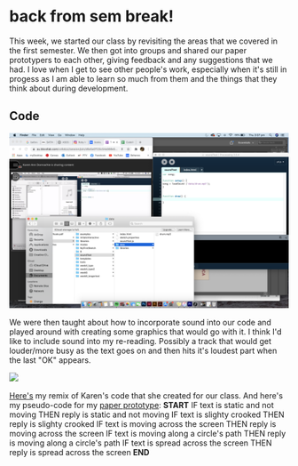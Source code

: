 # back from sem break!


This week, we started our class by revisiting the areas that we covered in the first semester. We then got into groups and shared our paper prototypers to each other, giving feedback and any suggestions that we had. I love when I get to see other people's work, especially when it's still in progess as I am able to learn  so much from them and the things that they think about during development. 

## Code

![](week7.jpg)

We were then taught about how to incorporate sound into our code and played around with creating some graphics that would go with it. I think I'd like to include sound into my re-reading. Possibly a track that would get louder/more busy as the text goes on and then hits it's loudest part when the last "OK" appears.


![](remix.jpg)

[Here's](https://robymanlongat.github.io/codewords.github.io/week07/week7remix) my remix of Karen's code that she created for our class. And here's my pseudo-code for my [paper prototype](https://github.com/robymanlongat/codewords.github.io/blob/master/week06/trial1.gif): **START** IF text is static and not moving   THEN reply is static and not moving IF text is slighty crooked THEN reply is slighty crooked IF text is moving across the screen THEN reply is moving across the screen IF text is moving along a circle's path THEN reply is moving along a circle's path IF text is spread across the screen THEN reply is spread across the screen **END**
